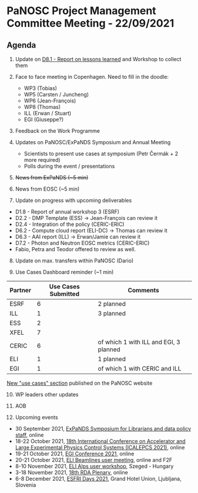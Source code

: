 PaNOSC Project Management Committee Meeting - 22/09/2021 
=========================================================

Agenda
------	

1. Update on [D8.1 - Report on lessons learned](https://docs.google.com/document/d/1VJg_BWmWUEJYWtU65mO_p-PFNMEBxOAx/edit?dls=true) and Workshop to collect them

2. Face to face meeting in Copenhagen. Need to fill in the doodle:
    * WP3 (Tobias)
    * WP5 (Carsten / Juncheng)
    * WP6 (Jean-François)
    * WP8 (Thomas)
    * ILL (Erwan / Stuart)
    * EGI (Giuseppe?)

3. Feedback on the Work Programme

4. Updates on PaNOSC/ExPaNDS Symposium and Annual Meeting
    * Scientists to present use cases at symposium (Petr Čermák + 2 more required)
    * Polls during the event / presentations

5. ~~News from ExPaNDS (~5 min)~~

6.  News from EOSC (~5 min)

7. Update on progress with upcoming deliverables
* D1.8 - Report of annual workshop 3 (ESRF)
* D2.2 - DMP Template (ESS) -> Jean-François can review it
* D2.4 - Integration of the policy (CERIC-ERIC)
* D6.2 - Compute cloud report (ELI-DC) -> Thomas can review it
* D6.3 - AAI report (ILL) -> Erwan/Jamie can review it
* D7.2 - Photon and Neutron EOSC metrics (CERIC-ERIC)
* Fabio, Petra and Teodor offered to review as well.

8. Update on max. transfers within PaNOSC (Dario)

9. Use Cases Dashboard reminder (~1 min)

| Partner | Use Cases Submitted | Comments |
| ------- | ------------------- | -------- |
| ESRF  |  6  | 2 planned   |
| ILL   |  1  | 3 planned  | of which 1 w CERIC and EGI)
| ESS   |  2  |   |
| XFEL  |  7  |   |
| CERIC |  6  | of which 1 with ILL and EGI, 3 planned |
| ELI   |  1  | 1 planned  |
| EGI   |  1  | of which 1 with CERIC and ILL | 

[New "use cases" section](https://www.panosc.eu/all-use-cases/) published on the PaNOSC website

10. WP leaders other updates

11. AOB

12. Upcoming events
* 30 September 2021, [ExPaNDS Symposium for Librarians and data policy staff](https://www.panosc.eu/events/expands-symposium-for-librarians-and-data-policy-staff/), online
* 18-22 October 2021, [18th International Conference on Accelerator and Large Experimental Physics Control Systems (ICALEPCS 2021)](https://indico.ssrf.ac.cn/event/1/), online
* 19-21 October 2021, [EGI Conference 2021](https://www.egi.eu/about/newsletters/egi-conference-2021-save-the-date/), online
* 20-21 October 2021, [ELI Beamlines user meeting](https://indico.eli-beams.eu/event/405/), online and F2F
* 8-10 November 2021, [ELI Alps user workshop](https://www.eli-alps.hu/indico/event/46/), Szeged - Hungary
* 3-18 November 2021, [18th RDA Plenary](https://www.rd-alliance.org/plenaries/rda-18th-plenary-meeting-virtual), online
* 6-8 December 2021, [ESFRI Days 2021](https://www.esfri.eu/node/1185), Grand Hotel Union, Ljubljana, Slovenia



